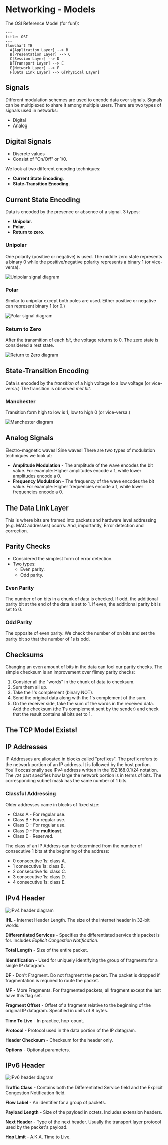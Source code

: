 # Networking - Models

The OSI Reference Model (for fun!):

```mermaid
---
title: OSI
---
flowchart TB
  A[Application Layer] --> B
  B[Presentation Layer] --> C
  C[Session Layer] --> D
  D[Transport Layer] --> E
  E[Network Layer] --> F
  F[Data Link Layer] --> G[Physical Layer]
```

## Signals

Different modulation schemes are used to encode data over signals. Signals can
be multiplexed to share it among multiple users. There are two types of signals
used in networks:
+ Digital
+ Analog

## Digital Signals

+ Discrete values
+ Consist of "On/Off" or 1/0.

We look at two different encoding techniques:
+ **Current State Encoding**.
+ **State-Transition Encoding**.

## Current State Encoding

Data is encoded by the presence or absence of a signal. 3 types:
+ **Unipolar**.
+ **Polar**.
+ **Return to zero**.

### Unipolar

One polarity (positive or negative) is used. The middle zero state represents
a binary 0 while the positive/negative polarity represents a binary 1 (or
vice-versa).

![Unipolar signal diagram](assets/signals-unipolar.png)

### Polar

Similar to unipolar except both poles are used. Either positive or negative can
represent binary 1 (or 0.)

![Polar signal diagram](assets/signals-polar.png)

### Return to Zero

After the transmition of each _bit_, the voltage returns to 0. The zero state
is considered a rest state.

![Return to Zero diagram](assets/signals-rt0.png)

## State-Transition Encoding

Data is encoded by the _transition_ of a high voltage to a low voltage (or
vice-versa.) The transition is observed _mid bit_.

### Manchester

Transition form high to low is 1, low to high 0 (or vice-versa.)

![Manchester diagram](assets/signals-manchester.png)

## Analog Signals

Electro-magnetic waves! Sine waves! There are two types of modulation
techniques we look at:
+ **Amplitude Modulation** - The amplitude of the wave encodes the bit value.
  For example: Higher amplitudes encode a 1, while lower amplitudes encode a 0.
+ **Frequency Modulation** - The frequency of the wave encodes the bit value.
  For example: Higher frequencies encode a 1, while lower frequencies encode a
  0.

## The Data Link Layer

This is where bits are framed into packets and hardware level addressing (e.g.
MAC addresses) ocurrs. And, importantly, Error detection and correction.

## Parity Checks

+ Considered the simplest form of error detection.
+ Two types:
  - Even parity.
  - Odd parity.

### Even Parity

The number of on bits in a chunk of data is checked. If odd, the additional
parity bit at the end of the data is set to 1. If even, the additional parity
bit is set to 0.

### Odd Parity

The opposite of even parity. We check the number of on bits and set the parity
bit so that the number of 1s is odd.

## Checksums

Changing an even amount of bits in the data can fool our parity checks. The
simple checksum is an improvement over flimsy parity checks:
1. Consider all the "words" in the chunk of data to checksum.
2. Sum them all up.
3. Take the 1's complement (binary NOT).
4. Send the original data along with the 1's complement of the sum.
5. On the receiver side, take the sum of the words in the received data. Add
   the checksum (the 1's complement sent by the sender) and check that the
   result contains all bits set to 1.

## The TCP Model Exists!

## IP Addresses

IP Addresses are allocated in blocks called "prefixes". The prefix refers to
the network portion of an IP address. It is followed by the host portion.
You'll occasionally see IPv4 address written in the 192.168.0.1/24 notation.
The `/24` part specifies how large the network portion is in terms of bits. The
corresponding subnet mask has the same number of 1 bits.

### Classful Addressing

Older addresses came in blocks of fixed size:
+ Class A - For regular use.
+ Class B - For regular use.
+ Class C - For regular use.
+ Class D - For **multicast**.
+ Class E - Reserved.

The class of an IP Address can be determined from the number of consecutive 1
bits at the beginning of the address:
+ 0 consecutive 1s: class A.
+ 1 consecutive 1s: class B.
+ 2 consecutive 1s: class C.
+ 3 consecutive 1s: class D.
+ 4 consecutive 1s: class E.

## IPv4 Header

![IPv4 header diagram](assets/ipv4-header.png)

**IHL** - Internet Header Length. The size of the internet header in 32-bit
words.

**Differentiated Services** - Specifies the differentiated service this packet
is for. Includes _Explicit Congestion Notification_.

**Total Length** - Size of the entire packet.

**Identification** - Used for uniquely identifying the group of fragments for a
single IP datagram.

**DF** - Don't Fragment. Do not fragment the packet. The packet is dropped if
fragmentation is required to route the packet.

**MF** - More Fragments. For fragmented packets, all fragment except the last
have this flag set.

**Fragment Offset** - Offset of a fragment relative to the beginning of the
original IP datagram. Specified in units of 8 bytes.

**Time To Live** - In practice, hop-count.

**Protocol** - Protocol used in the data portion of the IP datagram.

**Header Checksum** - Checksum for the header only.

**Options** - Optional parameters.

## IPv6 Header

![IPv6 header diagram](assets/ipv6-header.png)

**Traffic Class** - Contains both the Differentiated Service field and the
Explicit Congestion Notification field.

**Flow Label** - An identifier for a group of packets.

**Payload Length** - Size of the payload in octets. Includes extension headers.

**Next Header** - Type of the next header. Usually the transport layer protocol
used by the packet's payload.

**Hop Limit** - A.K.A. Time to Live.
